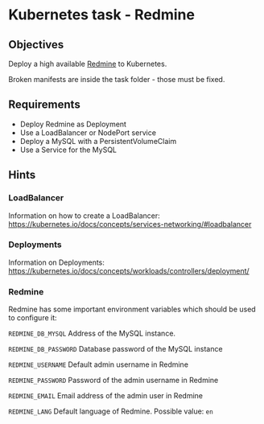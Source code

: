 # Kubernetes task - Redmine

## Objectives

Deploy a high available [Redmine](https://www.redmine.org/) to Kubernetes.

Broken manifests are inside the task folder - those must be fixed.

## Requirements

- Deploy Redmine as Deployment
- Use a LoadBalancer or NodePort service
- Deploy a MySQL with a PersistentVolumeClaim
- Use a Service for the MySQL


## Hints

### LoadBalancer

Information on how to create a LoadBalancer: https://kubernetes.io/docs/concepts/services-networking/#loadbalancer

### Deployments

Information on Deployments: https://kubernetes.io/docs/concepts/workloads/controllers/deployment/

### Redmine 

Redmine has some important environment variables which should be used to configure it:
  
`REDMINE_DB_MYSQL`
Address of the MySQL instance.

`REDMINE_DB_PASSWORD`
Database password of the MySQL instance

`REDMINE_USERNAME`
Default admin username in Redmine

`REDMINE_PASSWORD`
Password of the admin username in Redmine

`REDMINE_EMAIL`
Email address of the admin user in Redmine

`REDMINE_LANG`
Default language of Redmine.
Possible value: `en`
